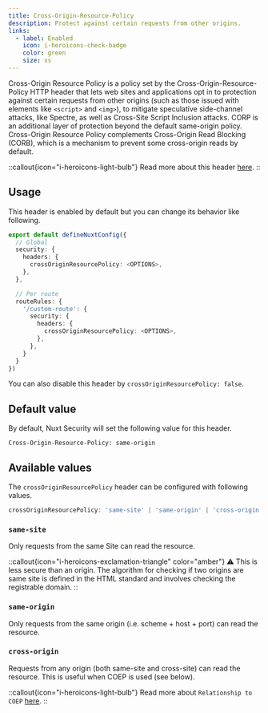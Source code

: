 ```yaml
---
title: Cross-Origin-Resource-Policy
description: Protect against certain requests from other origins.
links:
  - label: Enabled
    icon: i-heroicons-check-badge
    color: green
    size: xs
---
```


Cross-Origin Resource Policy is a policy set by the Cross-Origin-Resource-Policy HTTP header that lets web sites and applications opt in to protection against certain requests from other origins (such as those issued with elements like `<script>` and `<img>`), to mitigate speculative side-channel attacks, like Spectre, as well as Cross-Site Script Inclusion attacks. CORP is an additional layer of protection beyond the default same-origin policy. Cross-Origin Resource Policy complements Cross-Origin Read Blocking (CORB), which is a mechanism to prevent some cross-origin reads by default.

::callout{icon="i-heroicons-light-bulb"}
 Read more about this header [here](https://developer.mozilla.org/en-US/docs/Web/HTTP/Cross-Origin_Resource_Policy_(CORP)).
::

## Usage

This header is enabled by default but you can change its behavior like following.

```ts
export default defineNuxtConfig({
  // Global
  security: {
    headers: {
      crossOriginResourcePolicy: <OPTIONS>,
    },
  },

  // Per route
  routeRules: {
    '/custom-route': {
      security: {
        headers: {
          crossOriginResourcePolicy: <OPTIONS>,
        },
      },
    }
  }
})
```

You can also disable this header by `crossOriginResourcePolicy: false`.

## Default value

By default, Nuxt Security will set the following value for this header.

```http
Cross-Origin-Resource-Policy: same-origin
```

## Available values

The `crossOriginResourcePolicy` header can be configured with following values.

```ts
crossOriginResourcePolicy: 'same-site' | 'same-origin' | 'cross-origin' | false;
```

### `same-site`

Only requests from the same Site can read the resource.

::callout{icon="i-heroicons-exclamation-triangle" color="amber"}
⚠️ This is less secure than an origin. The algorithm for checking if two origins are same site is defined in the HTML standard and involves checking the registrable domain.
::

### `same-origin`

Only requests from the same origin (i.e. scheme + host + port) can read the resource.

### `cross-origin`

Requests from any origin (both same-site and cross-site) can read the resource. This is useful when COEP is used (see below).

::callout{icon="i-heroicons-light-bulb"}
 Read more about `Relationship to COEP` [here](https://developer.mozilla.org/en-US/docs/Web/HTTP/Cross-Origin_Resource_Policy#relationship_to_cross-origin_embedder_policy_coep).
::
